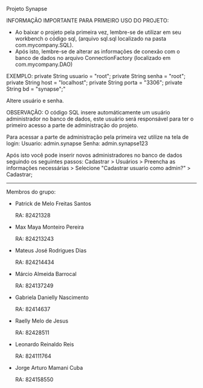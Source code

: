 Projeto Synapse

INFORMAÇÃO IMPORTANTE PARA PRIMEIRO USO DO PROJETO:
- Ao baixar o projeto pela primeira vez, lembre-se de utilizar em seu workbench o código sql, (arquivo sql.sql localizado na pasta com.mycompany.SQL).
- Após isto, lembre-se de alterar as informações de conexão com o banco de dados no arquivo ConnectionFactory (localizado em com.mycompany.DAO)

EXEMPLO:
    private String usuario = "root";
    private String senha = "root";
    private String host = "localhost";
    private String porta = "3306";
    private String bd = "synapse";"
    
Altere usuário e senha.

OBSERVAÇÃO: O código SQL insere automáticamente um usuário administrador no banco de dados, este usuário será responsável para ter o primeiro acesso a parte de administração do projeto.

Para acessar a parte de administração pela primeira vez utilize na tela de login:
Usuario: admin.synapse
Senha: admin.synapse123

Após isto você pode inserir novos administradores no banco de dados seguindo os seguintes passos:
Cadastrar > Usuários > Preencha as informações necessárias > Selecione "Cadastrar usuario como admin?" > Cadastrar;

------------------------------------------------------------------------------------------------------------------------------------------------------------------------------------

Membros do grupo:

- Patrick de Melo Freitas Santos

  RA: 82421328
- Max Maya Monteiro Pereira

  RA: 824213243
- Mateus José Rodrigues Dias

  RA: 824214434
- Márcio Almeida Barrocal

  RA: 824137249
- Gabriela Danielly Nascimento

  RA: 82414637
- Raelly Melo de Jesus

  RA: 82428511
- Leonardo Reinaldo Reis

  RA: 824111764
- Jorge Arturo Mamani Cuba

  RA: 824158550
